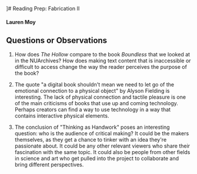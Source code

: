]# Reading Prep: Fabrication II

#### Lauren Moy

## Questions or Observations

1. How does *The Hollow* compare to the book *Boundless* that we looked at in the NUArchives? How does making text content that is inaccessible or difficult to access change the way the reader perceives the purpose of the book?

2. The quote "a digital book shouldn't mean we need to let go of the emotional connection to a physical object" by Alyson Fielding is interesting. The lack of physical connection and tactile pleasure is one of the main criticisms of books that use up and coming technology. Perhaps creators can find a way to use technology in a way that contains interactive physical elements. 

3. The conclusion of "Thinking as Handwork" poses an interesting question: who is the audience of critical making? It could be the makers themselves, as they get a chance to tinker with an idea they're passionate about. It could be any other relevant viewers who share their fascination with the same topic. It could also be people from other fields in science and art who get pulled into the project to collaborate and bring different perspectives. 